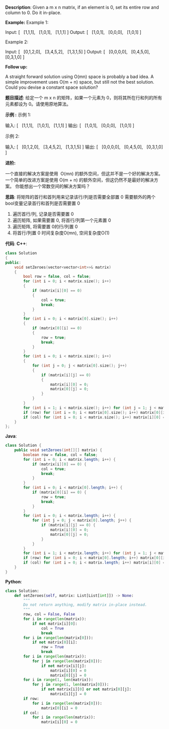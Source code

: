 __Description__:
Given a m x n matrix, if an element is 0, set its entire row and column to 0. Do it in-place.

__Example:__
Example 1:

Input: 
[
  [1,1,1],
  [1,0,1],
  [1,1,1]
]
Output: 
[
  [1,0,1],
  [0,0,0],
  [1,0,1]
]

Example 2:

Input: 
[
  [0,1,2,0],
  [3,4,5,2],
  [1,3,1,5]
]
Output: 
[
  [0,0,0,0],
  [0,4,5,0],
  [0,3,1,0]
]

__Follow up:__

A straight forward solution using O(mn) space is probably a bad idea.
A simple improvement uses O(m + n) space, but still not the best solution.
Could you devise a constant space solution?

__题目描述__:
给定一个 m x n 的矩阵，如果一个元素为 0，则将其所在行和列的所有元素都设为 0。请使用原地算法。

__示例 :__
示例 1:

输入: 
[
  [1,1,1],
  [1,0,1],
  [1,1,1]
]
输出: 
[
  [1,0,1],
  [0,0,0],
  [1,0,1]
]

示例 2:

输入: 
[
  [0,1,2,0],
  [3,4,5,2],
  [1,3,1,5]
]
输出: 
[
  [0,0,0,0],
  [0,4,5,0],
  [0,3,1,0]
]

__进阶:__

一个直接的解决方案是使用  O(mn) 的额外空间，但这并不是一个好的解决方案。
一个简单的改进方案是使用 O(m + n) 的额外空间，但这仍然不是最好的解决方案。
你能想出一个常数空间的解决方案吗？

__思路__:
将矩阵的首行和首列用来记录该行/列是否需要全部置 0
需要额外的两个 bool变量记录首行和首列是否需要置 0
1. 遍历首行/列, 记录是否需要置 0
2. 遍历矩阵, 如果需要置 0, 将首行/列第一个元素置 0
3. 遍历矩阵, 将需要置 0的行/列置 0
4. 将首行/列置 0
时间复杂度O(mn), 空间复杂度O(1)

__代码__:
__C++__:
```C++
class Solution 
{
public:
    void setZeroes(vector<vector<int>>& matrix) 
    {
        bool row = false, col = false;
        for (int i = 0; i < matrix.size(); i++) 
        {
            if (matrix[i][0] == 0) 
            {
                col = true;
                break;
            }
        }
        for (int i = 0; i < matrix[0].size(); i++) 
        {
            if (matrix[0][i] == 0) 
            {
                row = true;
                break;
            }
        }
        for (int i = 0; i < matrix.size(); i++) 
        {
            for (int j = 0; j < matrix[0].size(); j++) 
            {
                if (matrix[i][j] == 0) 
                {
                    matrix[i][0] = 0;
                    matrix[0][j] = 0;
                }
            }
        }
        for (int i = 1; i < matrix.size(); i++) for (int j = 1; j < matrix[0].size(); j++) if (matrix[i][0] == 0 || matrix[0][j] == 0) matrix[i][j] = 0;
        if (row) for (int i = 0; i < matrix[0].size(); i++) matrix[0][i] = 0;
        if (col) for (int i = 0; i < matrix.size(); i++) matrix[i][0] = 0;
    }
};
```

__Java__:
```Java
class Solution {
    public void setZeroes(int[][] matrix) {
        boolean row = false, col = false;
        for (int i = 0; i < matrix.length; i++) {
            if (matrix[i][0] == 0) {
                col = true;
                break;
            }
        }
        for (int i = 0; i < matrix[0].length; i++) {
            if (matrix[0][i] == 0) {
                row = true;
                break;
            }
        }
        for (int i = 0; i < matrix.length; i++) {
            for (int j = 0; j < matrix[0].length; j++) {
                if (matrix[i][j] == 0) {
                    matrix[i][0] = 0;
                    matrix[0][j] = 0;
                }
            }
        }
        for (int i = 1; i < matrix.length; i++) for (int j = 1; j < matrix[0].length; j++) if (matrix[i][0] == 0 || matrix[0][j] == 0) matrix[i][j] = 0;
        if (row) for (int i = 0; i < matrix[0].length; i++) matrix[0][i] = 0;
        if (col) for (int i = 0; i < matrix.length; i++) matrix[i][0] = 0;
    }
}
```

__Python__:
```Python
class Solution:
    def setZeroes(self, matrix: List[List[int]]) -> None:
        """
        Do not return anything, modify matrix in-place instead.
        """
        row, col = False, False
        for i in range(len(matrix)):
            if not matrix[i][0]:
                col = True
                break
        for i in range(len(matrix[0])):
            if not matrix[0][i]:
                row = True
                break
        for i in range(len(matrix)):
            for j in range(len(matrix[0])):
                if not matrix[i][j]:
                    matrix[i][0] = 0
                    matrix[0][j] = 0
        for i in range(1, len(matrix)):
            for j in range(1, len(matrix[0])):
                if not matrix[i][0] or not matrix[0][j]:
                    matrix[i][j] = 0
        if row:
            for i in range(len(matrix[0])):
                matrix[0][i] = 0
        if col:
            for i in range(len(matrix)):
                matrix[i][0] = 0
```